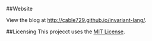 ##Website

View the blog at http://cable729.github.io/invariant-lang/.

##Licensing
This projecct uses the [MIT License](http://www.tldrlegal.com/license/mit-license).
